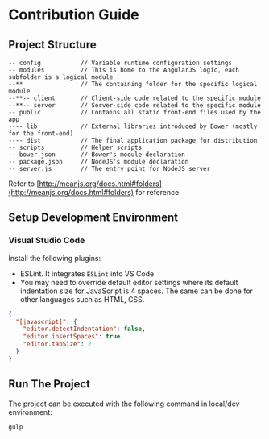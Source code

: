 # Contribution Guide

## Project Structure

```
-- config           // Variable runtime configuration settings
-- modules          // This is home to the AngularJS logic, each subfolder is a logical module
--**                // The containing folder for the specific logical module
--**-- client       // Client-side code related to the specific module
--**-- server       // Server-side code related to the specific module
-- public           // Contains all static front-end files used by the app
---- lib            // External libraries introduced by Bower (mostly for the front-end)
---- dist           // The final application package for distribution
-- scripts          // Helper scripts
-- bower.json       // Bower's module declaration
-- package.json     // NodeJS's module declaration
-- server.js        // The entry point for NodeJS server
```

Refer to [http://meanjs.org/docs.html#folders](http://meanjs.org/docs.html#folders)
for reference.

## Setup Development Environment

### Visual Studio Code

Install the following plugins:
- ESLint. It integrates `ESLint` into VS Code
- You may need to override default editor settings where its default
indentation size for JavaScript is 4 spaces. The same can be done for other
languages such as HTML, CSS.

```json
{
  "[javascript]": {
	"editor.detectIndentation": false,
	"editor.insertSpaces": true,
	"editor.tabSize": 2
  }
}
```
## Run The Project

The project can be executed with the following command in local/dev environment:

```
gulp
```

